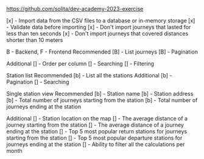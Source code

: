 https://github.com/solita/dev-academy-2023-exercise

[x] - Import data from the CSV files to a database or in-memory storage
[x] - Validate data before importing
[x] - Don't import journeys that lasted for less than ten seconds
[x] - Don't import journeys that covered distances shorter than 10 meters

B - Backend, F - Frontend
Recommended
[B] - List journeys
[B] - Pagination

Additional
[] - Order per column
[] - Searching
[] - Filtering

Station list
Recommended
[b] - List all the stations
Additional
[b] - Pagination
[] - Searching

Single station view
Recommended
[b] - Station name
[b] - Station address
[b] - Total number of journeys starting from the station
[b] - Total number of journeys ending at the station

Additional
[] - Station location on the map
[] - The average distance of a journey starting from the station
[] - The average distance of a journey ending at the station
[] - Top 5 most popular return stations for journeys starting from the station
[] - Top 5 most popular departure stations for journeys ending at the station
[] - Ability to filter all the calculations per month
